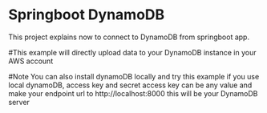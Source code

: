 # Springboot DynamoDB

This project explains now to connect to DynamoDB from springboot app.

#This example will directly upload data to your DynamoDB instance in your AWS account

#Note You can also install dynamoDB locally and try this example if you use local dynamoDB, access key and secret access key can be any value and make your endpoint url to http://localhost:8000 this will be your DynamoDB server


